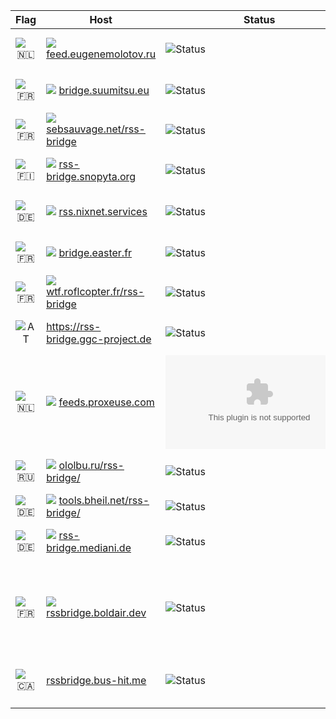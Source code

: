 | Flag | Host | Status |  Contact | Comment |
|:-----------------------------------------------------:|----------------------------------------------------------------------------------------------------------------------------------------|----------------------------------------------------------------------------------|--------------------------------------------------|----------------------------------------------------------------------------|
|  ![🇳🇱](https://iplookup.flagfox.net/images/h16/NL.png) | ![](https://www.google.com/s2/favicons?domain=feed.eugenemolotov.ru) [feed.eugenemolotov.ru](https://feed.eugenemolotov.ru) | ![Status](https://img.shields.io/website/https/feed.eugenemolotov.ru.svg) | [@em92](https://github.com/em92) | Hosted in Amsterdam, Netherlands |
|  ![🇫🇷](https://iplookup.flagfox.net/images/h16/FR.png) | ![](https://www.google.com/s2/favicons?domain=bridge.suumitsu.eu) [bridge.suumitsu.eu](https://bridge.suumitsu.eu/) | ![Status](https://img.shields.io/website/https/bridge.suumitsu.eu.svg) | [@mitsukarenai](https://github.com/mitsukarenai) | Hosted in Paris, France |
|  ![🇫🇷](https://iplookup.flagfox.net/images/h16/FR.png) | ![](https://www.google.com/s2/favicons?sz=16&domain_url=https://sebsauvage.net/rss-bridge/) [sebsauvage.net/rss-bridge](https://sebsauvage.net/rss-bridge/) | ![Status](https://img.shields.io/website/https/sebsauvage.net/rss-bridge.svg) | [@sebsauvage](https://github.com/sebsauvage/) | Hosted in France |
|  ![🇫🇮](https://iplookup.flagfox.net/images/h16/FI.png) | ![](https://www.google.com/s2/favicons?domain=rss-bridge.snopyta.org) [rss-bridge.snopyta.org](https://rss-bridge.snopyta.org) | ![Status](https://img.shields.io/website/https/rss-bridge.snopyta.org.svg) | [@Perflyst](https://github.com/Perflyst) | Hosted in Helsinki, Finland |
|  ![🇩🇪](https://iplookup.flagfox.net/images/h16/DE.png) | ![](https://www.google.com/s2/favicons?domain=rss.nixnet.services) [rss.nixnet.services](https://rss.nixnet.services/) | ![Status](https://img.shields.io/website/https/rss.nixnet.services.svg) | [@amolith](https://nixnet.services/contact) | Hosted in Wunstorf, Germany |
|  ![🇫🇷](https://iplookup.flagfox.net/images/h16/FR.png) | ![](https://www.google.com/s2/favicons?domain=bridge.easter.fr) [bridge.easter.fr](https://bridge.easter.fr/) | ![Status](https://img.shields.io/website/https/bridge.easter.fr.svg) | [@chatainsim](https://github.com/chatainsim) | Hosted in Roubaix, France |
|  ![🇫🇷](https://iplookup.flagfox.net/images/h16/FR.png) | ![](https://www.google.com/s2/favicons?sz=16&domain_url=https://wtf.roflcopter.fr/rss-bridge) [wtf.roflcopter.fr/rss-bridge](https://wtf.roflcopter.fr/rss-bridge/) | ![Status](https://img.shields.io/website/https/wtf.roflcopter.fr/rss-bridge.svg) | [roflcopter.fr](https://wtf.roflcopter.fr/) | Hosted in France |
|  ![AT](https://iplookup.flagfox.net/images/h16/AT.png) | https://rss-bridge.ggc-project.de | ![Status](https://img.shields.io/website/https/rss-bridge.ggc-project.de) | [@ggc-project.de](https://social.dev-wiki.de/@ggc_project) | Hosted in Steyr, Austria |
|  ![🇳🇱](https://iplookup.flagfox.net/images/h16/NL.png) | ![](https://www.google.com/s2/favicons?sz=16&domain_url=https://feeds.proxeuse.com) [feeds.proxeuse.com](https://feeds.proxeuse.com/) | ![Status](https://img.shields.io/website/https/feeds.proxeuse.com) | [Proxeuse](https://www.proxeuse.com/en/contact-us) | Hosted in Germany |
|  ![🇷🇺](https://iplookup.flagfox.net/images/h16/RU.png) | ![](https://www.google.com/s2/favicons?domain_url=ololbu.ru/rss-bridge) [ololbu.ru/rss-bridge/](https://ololbu.ru/rss-bridge) | ![Status](https://img.shields.io/website/https/ololbu.ru) | [@Ololbu](https://github.com/Ololbu) | Hosted in Moscow, Russia |
|  ![🇩🇪](https://iplookup.flagfox.net/images/h16/DE.png) | ![](https://www.google.com/s2/favicons?domain=tools.bheil.net/rss-bridge/) [tools.bheil.net/rss-bridge/](https://tools.bheil.net/rss-bridge/) | ![Status](https://img.shields.io/website/https/tools.bheil.net.svg) | [@bheil](https://www.bheil.net) | Hosted in Germany |
|  ![🇩🇪](https://iplookup.flagfox.net/images/h16/DE.png) | ![](https://www.google.com/s2/favicons?domain=rss-bridge.mediani.de) [rss-bridge.mediani.de](https://rss-bridge.mediani.de/) | ![Status](https://img.shields.io/website/https/rss-bridge.mediani.de.svg) | [@sokai](https://github.com/sokai) | Hosted with Netcup, Germany |
|  ![🇫🇷](https://iplookup.flagfox.net/images/h16/FR.png) | ![](https://www.google.com/s2/favicons?domain=rssbridge) [rssbridge.boldair.dev](https://rssbridge.boldair.dev/) | ![Status](https://img.shields.io/website?down_color=red&down_message=down&up_color=lime&up_message=up&url=https%3A%2F%2Frssbridge.boldair.dev) | [@Boldairdev](https://github.com/Boldairdev) | Latest Github release, Hosted on PHP 8.0 in Roubaix, France |
|  ![🇨🇦](https://iplookup.flagfox.net/images/h16/CA.png) | [rssbridge.bus-hit.me](https://rssbridge.bus-hit.me/) | ![Status](https://img.shields.io/website/https/rssbridge.bus-hit.me.svg)| [@austinhuang0131](https://austinhuang.me/) | Hosted with Oracle in Québec, Canada |
